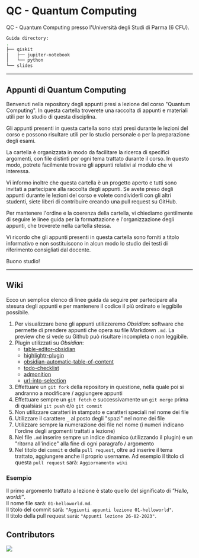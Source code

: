 # QC - Quantum Computing

QC - Quantum Computing presso l'Università degli Studi di Parma (6 CFU).

```bash
Guida directory:
.
├── qiskit
│   ├── jupiter-notebook
│   └── python
└── slides
```

---

## Appunti di Quantum Computing

Benvenuti nella repository degli appunti presi a lezione del corso "Quantum
Computing". In questa cartella troverete una raccolta di appunti e materiali
utili per lo studio di questa disciplina.

Gli appunti presenti in questa cartella sono stati presi durante le lezioni del
corso e possono risultare utili per lo studio personale o per la preparazione
degli esami.

La cartella è organizzata in modo da facilitare la ricerca di specifici
argomenti, con file distinti per ogni tema trattato durante il corso. In questo
modo, potrete facilmente trovare gli appunti relativi al modulo che vi
interessa.

Vi informo inoltre che questa cartella è un progetto aperto e tutti sono
invitati a partecipare alla raccolta degli appunti. Se avete preso degli appunti
durante le lezioni del corso e volete condividerli con gli altri studenti, siete
liberi di contribuire creando una pull request su GitHub.

Per mantenere l'ordine e la coerenza della cartella, vi chiediamo gentilmente di
seguire le linee guida per la formattazione e l'organizzazione degli appunti,
che troverete nella cartella stessa.

Vi ricordo che gli appunti presenti in questa cartella sono forniti a titolo
informativo e non sostituiscono in alcun modo lo studio dei testi di riferimento
consigliati dal docente.

Buono studio!

---

## Wiki

Ecco un semplice elenco di linee guida da seguire per partecipare alla stesura
degli appunti e per mantenere il codice il più ordinato e leggibile possibile.

1. Per visualizzare bene gli appunti utilizzeremo _Obsidian_: software che
   permette di prendere appunti che opera su file Markdown `.md`. La preview che
   si vede su Github può risultare incompleta o non leggibile.
2. Plugin utilizzati su _Obsidian_:
   - [table-editor-obsidian](https://github.com/tgrosinger/advanced-tables-obsidian)
   - [highlightr-plugin](https://github.com/chetachiezikeuzor/Highlightr-Plugin)
   - [obsidian-automatic-table-of-content](https://github.com/johansatge/obsidian-automatic-table-of-contents)
   - [todo-checklist](https://github.com/delashum/obsidian-checklist-plugin)
   - [admonition](https://github.com/valentine195/obsidian-admonition)
   - [url-into-selection](https://github.com/denolehov/obsidian-url-into-selection)
3. Effettuare un `git fork` della repository in questione, nella quale poi si
   andranno a modificare / aggiungere appunti
4. Effettuare sempre un `git fetch` e successivamente un `git merge` prima di
   qualsiasi `git push` e/o `git commit`
5. Non utilizzare caratteri in stampato e caratteri speciali nel nome dei file
6. Utilizzare il carattere `_` al posto degli "spazi" nel nome dei file
7. Utilizzare sempre la numerazione dei file nel nome (i numeri indicano
   l'ordine degli argomenti trattati a lezione)
8. Nel file `.md` inserire sempre un indice dinamico (utilizzando il plugin) e
   un "ritorna all'indice" alla fine di ogni paragrafo / argomento
9. Nel titolo dei `commit` e della `pull request`, oltre ad inserire il tema
   trattato, aggiungere anche il proprio username. Ad esempio il titolo di
   questa `pull request` sarà: `Aggiornamento wiki`

### Esempio

Il primo argomento trattato a lezione è stato quello del significato di _"Hello,
world!"_.  
Il nome file sarà: `01-helloworld.md`.  
Il titolo del commit sarà: `"Aggiunti appunti lezione 01-helloworld"`.  
Il titolo della pull request sarà: `"Appunti lezione 26-02-2023"`.

## Contributors

<a href="https://github.com/unipr-org/QC/graphs/contributors">
  <img src="https://contrib.rocks/image?repo=unipr-org/QC" />
</a>
